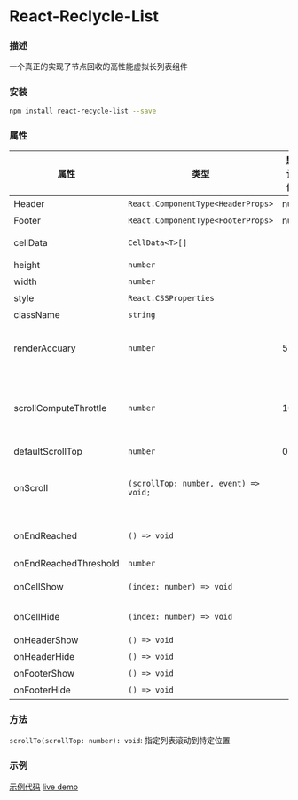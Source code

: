 # React-Reclycle-List

### 描述

一个真正的实现了节点回收的高性能虚拟长列表组件

### 安装

```bash
npm install react-recycle-list --save
```

### 属性

| 属性                  | 类型                                  | 默认值 | 必填   | 描述                                                                                         |
| --------------------- | ------------------------------------- | ------ | ------ | -------------------------------------------------------------------------------------------- |
| Header                | `React.ComponentType<HeaderProps>`    | null   |        | 列表 header 组件                                                                             |
| Footer                | `React.ComponentType<FooterProps>`    | null   |        | 列表 footer 组件                                                                             |
| cellData              | `CellData<T>[]`                       |        | `true` | 列表渲染的数据(参考 demo)                                                                    |
| height                | `number`                              |        | `true` | 列表容器的高度                                                                               |
| width                 | `number`                              |        | `true` | 列表容器的宽度                                                                               |
| style                 | `React.CSSProperties`                 |        |        | 列表样式                                                                                     |
| className             | `string`                              |        |        | 列表 class                                                                                   |
| renderAccuary         | `number`                              | 5      |        | 列表真实渲染因子`真实渲染内容高度 = renderAccuary \* 列表容器高度`                           |
| scrollComputeThrottle | `number`                              | 100    |        | 列表触发渲染重新计算的滚动距离 (这个参数可以结合 renderAccuary 以及 item 的高度进行性能调优) |
| defaultScrollTop      | `number`                              | 0      |        | 列表初始滚动的位置                                                                           |
| onScroll              | `(scrollTop: number, event) => void;` |        |        | 滚动时触发的事件，返回当前滚动的距离 （频发触发，业务侧最好做好节流）                        |
| onEndReached          | `() => void`                          |        |        | 滚动区域还剩 `onEndReachedThreshold` 的长度时触发                                            |
| onEndReachedThreshold | `number`                              |        |        | 设置加载更多的偏移                                                                           |
| onCellShow            | `(index: number) => void`             |        |        | cell 曝光事件，返回 cell 处于列表中的 index                                                  |
| onCellHide            | `(index: number) => void`             |        |        | cell 消失事件，返回 cell 处于列表中的 index                                                  |
| onHeaderShow          | `() => void`                          |        |        | header 曝光事件                                                                              |
| onHeaderHide          | `() => void`                          |        |        | header 消失事件                                                                              |
| onFooterShow          | `() => void`                          |        |        | footer 曝光事件                                                                              |
| onFooterHide          | `() => void`                          |        |        | footer 消失事件                                                                              |

### 方法

`scrollTo(scrollTop: number): void`: 指定列表滚动到特定位置

### 示例

[示例代码](./demo/index.tsx)
[live demo](https://only4ly.github.io/list/)
